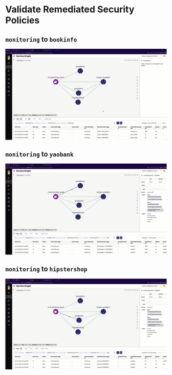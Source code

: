 # Validate Remediated Security Policies

## `monitoring` to `bookinfo`

![sg-monitor-bookinfo-gif](images/sg-monitor-bookinfo.gif)

## `monitoring` to `yaobank`

![sg-monitoring-yaobank-gif](images/sg-monitoring-yaobank.gif)

## `monitoring` to `hipstershop`

![sg-monitoring-hipstershop-gif](images/sg-monitoring-hipstershop.gif)
